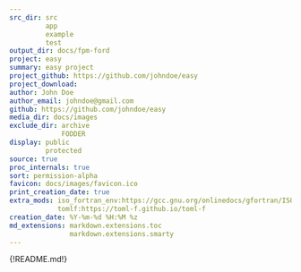 ```yaml
---
src_dir: src
         app
         example
         test
output_dir: docs/fpm-ford
project: easy
summary: easy project
project_github: https://github.com/johndoe/easy
project_download:
author: John Doe
author_email: johndoe@gmail.com
github: https://github.com/johndoe/easy
media_dir: docs/images
exclude_dir: archive
             FODDER
display: public
         protected
source: true
proc_internals: true
sort: permission-alpha
favicon: docs/images/favicon.ico
print_creation_date: true
extra_mods: iso_fortran_env:https://gcc.gnu.org/onlinedocs/gfortran/ISO_005fFORTRAN_005fENV.html
            tomlf:https://toml-f.github.io/toml-f
creation_date: %Y-%m-%d %H:%M %z
md_extensions: markdown.extensions.toc
               markdown.extensions.smarty
---
```


{!README.md!}
